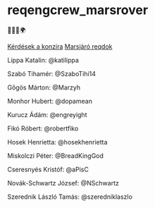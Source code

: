 # reqengcrew_marsrover
:octopus::moon::volcano::earth_africa:

[Kérdések a konzira](https://github.com/JNSchwartz/reqengcrew_marsrover/blob/main/questions_1024.md)
[Marsjáró reqdok](https://docs.google.com/document/d/1QTqSyL6FfPUtAGGvmqpJOfm9-HwGpXEQLqBqYxoJ_7I/edit)


Lippa Katalin: @katilippa

Szabó Tihamér: @SzaboTihi14

Gőgös Márton: @Marzyh

Monhor Hubert: @dopamean

Kurucz Ádám: @engreyight

Fikó Róbert: @robertfiko

Hosek Henrietta: @hosekhenrietta

Miskolczi Péter: @BreadKingGod

Cseresnyés Kristóf: @aPisC

Novák-Schwartz József: @NSchwartz

Szerednik László Tamás: @szeredniklaszlo
